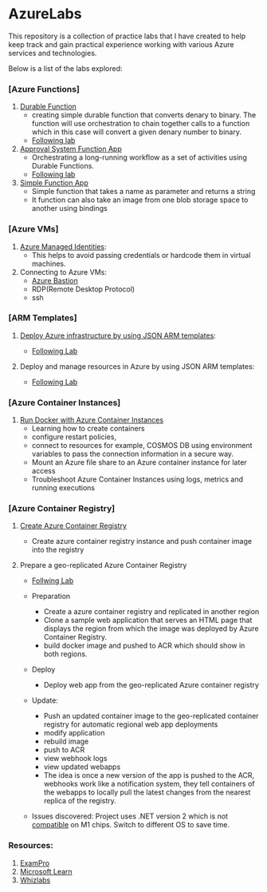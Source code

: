 # AzureLabs

This repository is a collection of practice labs that I have created to help keep track and gain practical experience working with various Azure services and technologies.

Below is a list of the labs explored:

### [Azure Functions]

1. [Durable Function](https://github.com/Jhedie/AzureLabs/tree/main/DurableFunctions)
   - creating simple durable function that converts denary to binary. The function will use orchestration to chain together calls to a function which in this case will convert a given denary number to binary.
   - [Following lab](https://learn.microsoft.com/en-us/azure/azure-functions/durable/quickstart-ts-vscode?pivots=nodejs-model-v4)
2. [Approval System Function App](https://github.com/Jhedie/AzureLabs/tree/main/approvalSystemFuncApp)
   - Orchestrating a long-running workflow as a set of activities using Durable Functions.
   - [Following lab](https://learn.microsoft.com/en-us/training/modules/create-long-running-serverless-workflow-with-durable-functions/1-introduction)
3. [Simple Function App](https://github.com/Jhedie/AzureLabs/tree/main/SimpleFunctionApp)
   - Simple function that takes a name as parameter and returns a string
   - It function can also take an image from one blob storage space to another using bindings

### [Azure VMs]

1. [Azure Managed Identities](https://learn.microsoft.com/en-us/azure/active-directory/managed-identities-azure-resources/qs-configure-portal-windows-vm):
   - This helps to avoid passing credentials or hardcode them in virtual machines.
2. Connecting to Azure VMs:
   - [Azure Bastion](https://learn.microsoft.com/en-us/azure/bastion/bastion-connect-vm-rdp-windows)
   - RDP(Remote Desktop Protocol)
   - ssh

### [ARM Templates]

1. [Deploy Azure infrastructure by using JSON ARM templates](https://github.com/Jhedie/AzureLabs/tree/main/azTemplates):

   - [Following Lab](https://learn.microsoft.com/en-us/training/modules/create-azure-resource-manager-template-vs-code/)

2. Deploy and manage resources in Azure by using JSON ARM templates:
   - [Following Lab](https://learn.microsoft.com/en-us/training/modules/modify-azure-resource-manager-template-reuse/1-introduction)

### [Azure Container Instances]

1. [Run Docker with Azure Container Instances](https://learn.microsoft.com/en-us/training/modules/run-docker-with-azure-container-instances/)
   - Learning how to create containers
   - configure restart policies,
   - connect to resources for example, COSMOS DB using environment variables to pass the connection information in a secure way.
   - Mount an Azure file share to an Azure container instance for later access
   - Troubleshoot Azure Container Instances using logs, metrics and running executions

### [Azure Container Registry]

1.  [Create Azure Container Registry](https://learn.microsoft.com/en-us/azure/container-registry/container-registry-get-started-portal?tabs=azure-cli)

    - Create azure container registry instance and push container image into the registry

2.  Prepare a geo-replicated Azure Container Registry
    - [Follwing Lab](https://learn.microsoft.com/en-us/azure/container-registry/container-registry-tutorial-prepare-registry)

    - Preparation
      - Create a azure container registry and replicated in another region
      - Clone a sample web application that serves an HTML page that displays the region from which the image was deployed by Azure Container Registry.
      - build docker image and pushed to ACR which should show in both regions.
    - Deploy
      - Deploy web app from the geo-replicated Azure container registry
    - Update:
      - Push an updated container image to the geo-replicated container registry for automatic regional web app deployments
      - modify application
      - rebuild image
      - push to ACR
      - view webhook logs
      - view updated webapps
      - The idea is once a new version of the app is pushed to the ACR, webhooks work    like a notification system, they tell containers of the webapps to locally pull the latest changes from the nearest replica of the registry.
     - Issues discovered: Project uses .NET version 2 which is not [compatible](https://github.com/NuGet/Home/issues/12227#issuecomment-1548221158) on M1 chips. Switch to different OS to save time.

### Resources:

1. [ExamPro](https://app.exampro.co/)
2. [Microsoft Learn](https://learn.microsoft.com/en-us/)
3. [Whizlabs](https://www.whizlabs.com/learn/course/microsoft-azure-certification-az-204/300)
